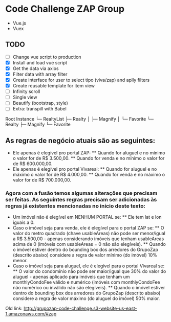 # Code Challenge ZAP Group

* Vue.js
* Vuex

## TODO
- [ ] Change vue script to production
- [x] Install and load vue script
- [x] Get the data via axios
- [x] Filter data with array filter
- [x] Create interface for user to select tipo (viva/zap) and aplly filters
- [x] Create reusable template for item view
- [ ] Infinity scroll
- [ ] Single view
- [ ] Beautify (bootstrap, style)
- [ ] Extra: transpill with Babel

Root Instance
└─ RealtyList
   ├─ Realty
   │  ├─ Magnify
   │  └─ Favorite
   └─ Realty
      ├─ Magnify
      └─ Favorite


## As regras de negócio atuais são as seguintes:

 * Ele apenas é elegível pro portal ZAP:
 ** Quando for aluguel e no mínimo o valor for de R$ 3.500,00.
 ** Quando for venda e no mínimo o valor for de R$ 600.000,00.
 * Ele apenas é elegível pro portal Vivareal:
 ** Quando for aluguel e no máximo o valor for de R$ 4.000,00.
 ** Quando for venda e no máximo o valor for de R$ 700.000,00.

### Agora com a fusão temos algumas alterações que precisam ser feitas. As seguintes regras precisam ser adicionadas às regras já existentes mencionadas no início deste texto:

 * Um imóvel não é elegível em NENHUM PORTAL se:
 ** Ele tem lat e lon iguais a 0.
 * Caso o imóvel seja para venda, ele é elegível para o portal ZAP se:
 ** O valor do metro quadrado (chave usableAreas) não pode ser menor/igual a R$ 3.500,00 - apenas considerando imóveis que tenham usableAreas acima de 0 (imóveis com usableAreas = 0 não são elegíveis).
 ** Quando o imóvel estiver dentro do bounding box dos arredores do GrupoZap (descrito abaixo) considere a regra de valor mínimo (do imóvel) 10% menor.
 * Caso o imóvel seja para aluguel, ele é elegível para o portal Vivareal se:
 ** O valor do condomínio não pode ser maior/igual que 30% do valor do aluguel - apenas aplicado para imóveis que tenham um monthlyCondoFee válido e numérico (imóveis com monthlyCondoFee não numérico ou inválido não são elegíveis).
 ** Quando o imóvel estiver dentro do bounding box dos arredores do GrupoZap (descrito abaixo) considere a regra de valor máximo (do aluguel do imóvel) 50% maior.

Old link: http://grupozap-code-challenge.s3-website-us-east-1.amazonaws.com/#zap
